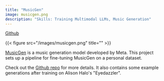 ```yaml
---
title: "MusicGen"
image: musicgen.png
description: "Skills: Training Multimodal LLMs, Music Generation"
---
```


[Github](https://github.com/paarthtandon/personal-music-gen/)

{{< figure src="/images/musicgen.png" title="" >}}

[MusicGen](https://ai.honu.io/papers/musicgen/) is a music generation model developed by Meta.
This project sets up a pipeline for fine-tuning MusicGen on a personal dataset.

Check out the [Github repo](https://github.com/paarthtandon/personal-music-gen/) for more details.
It also contains some example generations after training on Alison Halo's "Eyedazzler".
